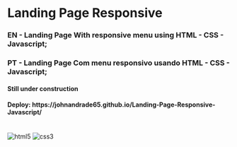 # Landing Page Responsive
<h3>EN - Landing Page With responsive menu using HTML - CSS - Javascript;</h3>
<h3>PT - Landing Page Com menu responsivo usando HTML - CSS - Javascript;</h3>
<h4>Still under construction</h4>
<h4>Deploy: https://johnandrade65.github.io/Landing-Page-Responsive-Javascript/</h4>
<div style="display: inline_block"><br/>
  <img align="center" alt="html5" src="https://img.shields.io/badge/HTML5-E34F26?style=for-the-badge&logo=html5&logoColor=white"/>
  <img align="center" alt="css3" src="https://img.shields.io/badge/CSS3-1572B6?style=for-the-badge&logo=css3&logoColor=white"/>
</div>
